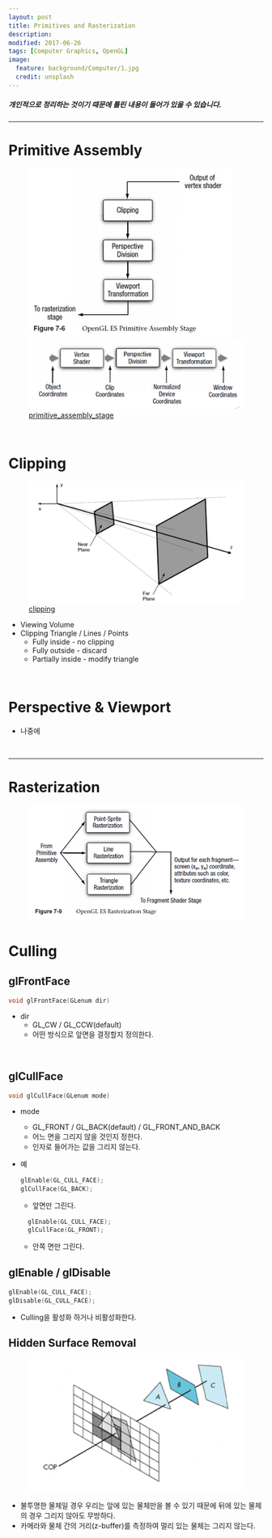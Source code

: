 ```yaml
---
layout: post
title: Primitives and Rasterization 
description:
modified: 2017-06-26
tags: [Computer Graphics, OpenGL]
image:
  feature: background/Computer/1.jpg
  credit: unsplash
---
```

##### 개인적으로 정리하는 것이기 때문에 틀린 내용이 들어가 있을 수 있습니다.
---

# Primitive Assembly

<figure class="half">
  <a href="/images/CG/primitive_assembly_stage.png"><img src="/images/CG/primitive_assembly_stage.png" alt=""></a>
  <a href="/images/CG/primitive_assembly_stage_2.png"><img src="/images/CG/primitive_assembly_stage_2.png" alt=""></a>
  <figcaption><a href="/images/CG/primitive_assembly_stage.png" title="primitive_assembly_stage"> primitive_assembly_stage</a></figcaption>
</figure>

<br/>

# Clipping

<figure>
  <a href="/images/CG/clipping.png"><img src="/images/CG/clipping.png" alt=""></a>
  <figcaption><a href="/images/CG/clipping.png" title="">clipping</a></figcaption>
</figure>

- Viewing Volume
- Clipping Triangle / Lines / Points
  - Fully inside - no clipping
  - Fully outside - discard
  - Partially inside - modify triangle

<br/>

# Perspective & Viewport

- 나중에

<br/>

---

# Rasterization

<figure>
  <a href="/images/CG/rasterization.png"><img src="/images/CG/rasterization.png" alt=""></a>
  <figcaption><a href="/images/CG/rasterization.png" title=""> </a></figcaption>
</figure>

# Culling

## glFrontFace 

```cpp
void glFrontFace(GLenum dir)
```

* dir
  - GL_CW / GL_CCW(default)
  - 어떤 방식으로 앞면을 결정할지 정의한다.

<br />

## glCullFace

```cpp
void glCullFace(GLenum mode)
```

* mode
  - GL_FRONT / GL_BACK(default) / GL_FRONT_AND_BACK
  - 어느 면을 그리지 않을 것인지 정한다.
  - 인자로 들어가는 값을 그리지 않는다.

* 예
  ```cpp
  glEnable(GL_CULL_FACE);
  glCullFace(GL_BACK);
  ```
  - 앞면만 그린다.

  ```cpp
    glEnable(GL_CULL_FACE);
    glCullFace(GL_FRONT);
  ```
  - 안쪽 면만 그린다.

## glEnable / glDisable

```cpp
glEnable(GL_CULL_FACE);
glDisable(GL_CULL_FACE);
```

- Culling을 활성화 하거나 비활성화한다.

## Hidden Surface Removal

<figure>
  <a href="/images/CG/zbuffer.png"><img src="/images/CG/zbuffer.png" alt=""></a>
  <figcaption><a href="/images/CG/zbuffer.png" title=""> </a></figcaption>
</figure>

- 불투명한 물체일 경우 우리는 앞에 있는 물체만을 볼 수 있기 때문에 뒤에 있는 물체의 경우 그리지 않아도 무방하다.
- 카메라와 물체 간의 거리(z-buffer)를 측정하여 멀리 있는 물체는 그리지 않는다.